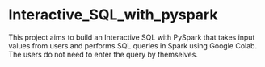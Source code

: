 # Interactive_SQL_with_pyspark
This project aims to build an Interactive SQL with PySpark that takes input values from users and performs SQL queries in Spark using Google Colab. The users do not need to enter the query by themselves.
